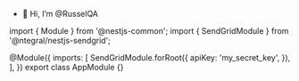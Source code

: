 - 👋 Hi, I’m @RusselQA

import { Module } from '@nestjs-common';
import { SendGridModule } from '@ntegral/nestjs-sendgrid';

@Module({
  imports: [
    SendGridModule.forRoot({
      apiKey: 'my_secret_key',
    }),
  ],
})
export class AppModule {}
